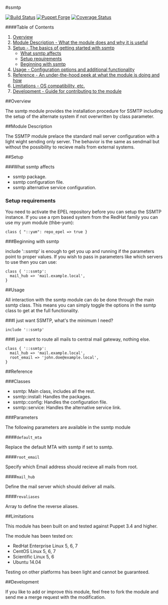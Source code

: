#ssmtp

[![Build Status](https://travis-ci.org/thbe/puppet-ssmtp.png?branch=master)](https://travis-ci.org/thbe/puppet-ssmtp)
[![Puppet Forge](https://img.shields.io/puppetforge/v/thbe/ssmtp.svg)](https://forge.puppetlabs.com/thbe/ssmtp)
[![Coverage Status](https://coveralls.io/repos/thbe/puppet-ssmtp/badge.svg?branch=master&service=github)](https://coveralls.io/github/thbe/puppet-ssmtp?branch=master)

####Table of Contents

1. [Overview](#overview)
2. [Module Description - What the module does and why it is useful](#module-description)
3. [Setup - The basics of getting started with ssmtp](#setup)
    * [What ssmtp affects](#what-ssmtp-affects)
    * [Setup requirements](#setup-requirements)
    * [Beginning with ssmtp](#beginning-with-ssmtp)
4. [Usage - Configuration options and additional functionality](#usage)
5. [Reference - An under-the-hood peek at what the module is doing and how](#reference)
5. [Limitations - OS compatibility, etc.](#limitations)
6. [Development - Guide for contributing to the module](#development)


##Overview

The ssmtp module provides the installation procedure for SSMTP including the setup of
the alternate system if not overwritten by class parameter.

##Module Description

The SSMTP module prelace the standard mail server configuration with a light
wight sending only server. The behavior is the same as sendmail but without
the possibility to recieve mails from external systems.


##Setup

###What ssmtp affects

* ssmtp package.
* ssmtp configuration file.
* ssmtp alternative service configuration.

### Setup requirements

You need to activate the EPEL repository before you can setup the SSMTP instance.
If you use a rpm based system from the RedHat family you can use my yum module (thbe-yum):

```puppet
class { "::yum": repo_epel => true }
```

###Beginning with ssmtp

include '::ssmtp' is enough to get you up and running if the parameters point to
proper values.  If you wish to pass in parameters like which servers to use then you
can use:

```puppet
class { '::ssmtp':
  mail_hub => 'mail.example.local',
}
```

##Usage

All interaction with the ssmtp module can do be done through the main ssmtp class.
This means you can simply toggle the options in the ssmtp class to get at the full
functionality.

###I just want SSMTP, what's the minimum I need?

```puppet
include '::ssmtp'
```

###I just want to route all mails to central mail gateway, nothing else.

```puppet
class { '::ssmtp':
  mail_hub => 'mail.example.local',
  root_email => 'john.doe@example.local',
}
```


##Reference

###Classes

* ssmtp: Main class, includes all the rest.
* ssmtp::install: Handles the packages.
* ssmtp::config: Handles the configuration file.
* ssmtp::service: Handles the alternative service link.

###Parameters

The following parameters are available in the ssmtp module

####`default_mta`

Replace the default MTA with ssmtp if set to ssmtp.

####`root_email`

Specify which Email address should recieve all mails from root.

####`mail_hub`

Define the mail server which should deliver all mails.

####`revaliases`

Array to define the reverse aliases.


##Limitations

This module has been built on and tested against Puppet 3.4 and higher.

The module has been tested on:

* RedHat Enterprise Linux 5, 6, 7
* CentOS Linux 5, 6, 7
* Scientific Linux 5, 6
* Ubuntu 14.04

Testing on other platforms has been light and cannot be guaranteed.


##Development

If you like to add or improve this module, feel free to fork the module and send
me a merge request with the modification.
